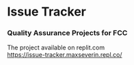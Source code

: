 # Issue Tracker

### Quality Assurance Projects for FCC

The project available on replit.com  
https://issue-tracker.maxseverin.repl.co/
